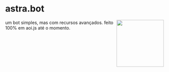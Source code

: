 # astra.bot
<img src="https://cdn.discordapp.com/avatars/1374968852236210186/aebe74f7025b745566c575d21f3397cd.webp?size=1024" width="150px" align="right">
um bot simples, mas com recursos avançados.
feito 100% em aoi.js até o momento.
